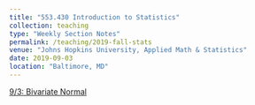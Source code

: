 ```yaml
---
title: "553.430 Introduction to Statistics"
collection: teaching
type: "Weekly Section Notes"
permalink: /teaching/2019-fall-stats
venue: "Johns Hopkins University, Applied Math & Statistics"
date: 2019-09-03
location: "Baltimore, MD"
---
```


[9/3: Bivariate Normal](/_teaching/1-Bivariate_Normal.pdf)
